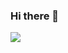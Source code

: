 ### Hi there 👋 ###

<picture>
<source
  srcset="https://github-readme-stats.vercel.app/api?username=anuraghazra&show_icons=true&theme=codeSTACKr"
  media="(prefers-color-scheme: codeSTACKr)"
/>
<source
  srcset="https://github-readme-stats.vercel.app/api?username=jeonjin616&show_icons=true"
  media="(prefers-color-scheme: light), (prefers-color-scheme: no-preference)"
/>
<img src="https://github-readme-stats.vercel.app/api?username=jeonjin616&show_icons=true" />
</picture>

<!--
**jeonjin616/jeonjin616** is a ✨ _special_ ✨ repository because its `README.md` (this file) appears on your GitHub profile.

Here are some ideas to get you started:

- 🔭 I’m currently working on ...
- 🌱 I’m currently learning ...
- 👯 I’m looking to collaborate on ...
- 🤔 I’m looking for help with ...
- 💬 Ask me about ...
- 📫 How to reach me: ...
- 😄 Pronouns: ...
- ⚡ Fun fact: ...
-->
